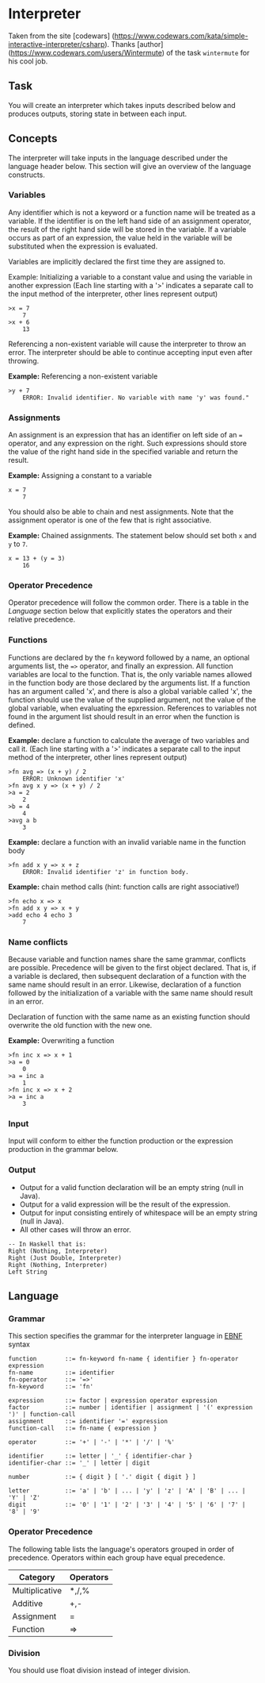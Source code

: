 # Interpreter

Taken from the site [codewars] (https://www.codewars.com/kata/simple-interactive-interpreter/csharp). Thanks [author] (https://www.codewars.com/users/Wintermute) of the task `wintermute` for his cool job.

## Task
You will create an interpreter which takes inputs described below and produces outputs, storing state in between each input.

## Concepts
The interpreter will take inputs in the language described under the language header below. This section will give an overview of the language constructs.

### Variables
Any identifier which is not a keyword or a function name will be treated as a variable. If the identifier is on the left hand side of an assignment operator, the result of the right hand side will be stored in the variable. If a variable occurs as part of an expression, the value held in the variable will be substituted when the expression is evaluated.

Variables are implicitly declared the first time they are assigned to.

Example: Initializing a variable to a constant value and using the variable in another expression (Each line starting with a '>' indicates a separate call to the input method of the interpreter, other lines represent output)

```
>x = 7
    7
>x + 6
    13
```

Referencing a non-existent variable will cause the interpreter to throw an error. The interpreter should be able to continue accepting input even after throwing.

**Example:** Referencing a non-existent variable

```
>y + 7
    ERROR: Invalid identifier. No variable with name 'y' was found."
```

### Assignments
An assignment is an expression that has an identifier on left side of an `=` operator, and any expression on the right. Such expressions should store the value of the right hand side in the specified variable and return the result.

**Example:** Assigning a constant to a variable

```
x = 7
    7
```

You should also be able to chain and nest assignments. Note that the assignment operator is one of the few that is right associative.

**Example:** Chained assignments. The statement below should set both `x` and `y` to `7`.

```
x = 13 + (y = 3)
    16
```

### Operator Precedence
Operator precedence will follow the common order. There is a table in the *Language* section below that explicitly states the operators and their relative precedence.

### Functions
Functions are declared by the `fn` keyword followed by a name, an optional arguments list, the `=>` operator, and finally an expression. All function variables are local to the function. That is, the only variable names allowed in the function body are those declared by the arguments list. If a function has an argument called 'x', and there is also a global variable called 'x', the function should use the value of the supplied argument, not the value of the global variable, when evaluating the epxression. References to variables not found in the argument list should result in an error when the function is defined.

**Example:** declare a function to calculate the average of two variables and call it. (Each line starting with a '>' indicates a separate call to the input method of the interpreter, other lines represent output)

```
>fn avg => (x + y) / 2
    ERROR: Unknown identifier 'x'
>fn avg x y => (x + y) / 2
>a = 2
    2
>b = 4
    4
>avg a b
    3
```

**Example:** declare a function with an invalid variable name in the function body

```
>fn add x y => x + z
    ERROR: Invalid identifier 'z' in function body.
```

**Example:** chain method calls (hint: function calls are right associative!)

```
>fn echo x => x
>fn add x y => x + y
>add echo 4 echo 3
    7
```

### Name conflicts
Because variable and function names share the same grammar, conflicts are possible. Precedence will be given to the first object declared. That is, if a variable is declared, then subsequent declaration of a function with the same name should result in an error. Likewise, declaration of a function followed by the initialization of a variable with the same name should result in an error.

Declaration of function with the same name as an existing function should overwrite the old function with the new one.

**Example:** Overwriting a function

```
>fn inc x => x + 1
>a = 0
    0
>a = inc a
    1
>fn inc x => x + 2
>a = inc a
    3
```

### Input
Input will conform to either the function production or the expression production in the grammar below.

### Output
* Output for a valid function declaration will be an empty string (null in Java).
* Output for a valid expression will be the result of the expression.
* Output for input consisting entirely of whitespace will be an empty string (null in Java).
* All other cases will throw an error.

```
-- In Haskell that is:
Right (Nothing, Interpreter)
Right (Just Double, Interpreter) 
Right (Nothing, Interpreter)
Left String
```

## Language

### Grammar
This section specifies the grammar for the interpreter language in [EBNF](https://en.wikipedia.org/wiki/Extended_Backus%E2%80%93Naur_form) syntax

```
function        ::= fn-keyword fn-name { identifier } fn-operator expression
fn-name         ::= identifier
fn-operator     ::= '=>'
fn-keyword      ::= 'fn'

expression      ::= factor | expression operator expression
factor          ::= number | identifier | assignment | '(' expression ')' | function-call
assignment      ::= identifier '=' expression
function-call   ::= fn-name { expression }

operator        ::= '+' | '-' | '*' | '/' | '%'

identifier      ::= letter | '_' { identifier-char }
identifier-char ::= '_' | letter | digit

number          ::= { digit } [ '.' digit { digit } ]

letter          ::= 'a' | 'b' | ... | 'y' | 'z' | 'A' | 'B' | ... | 'Y' | 'Z'
digit           ::= '0' | '1' | '2' | '3' | '4' | '5' | '6' | '7' | '8' | '9'
```

### Operator Precedence
The following table lists the language's operators grouped in order of precedence. Operators within each group have equal precedence.

Category | Operators
-------- | ----------
Multiplicative | *,/,%
Additive | +,-
Assignment | =
Function | =>

### Division
You should use float division instead of integer division.